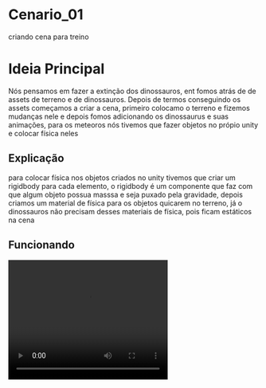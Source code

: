 # Cenario_01
criando cena para treino

<h1>Ideia Principal</h1>
<p>Nós pensamos em fazer a extinção dos dinossauros, ent fomos atrás de de assets de terreno e de dinossauros. Depois de termos conseguindo os assets começamos a criar a cena, primeiro colocamo o terreno e fizemos mudanças nele e depois fomos adicionando os dinossaurus e suas animações, para os meteoros nós tivemos que fazer objetos no própio unity e colocar física neles</p>

<h2>Explicação</h2>
<p>para colocar física nos objetos criados no unity tivemos que criar um rigidbody para cada elemento, o rigidbody é um componente que faz com que algum objeto possua masssa e seja puxado pela gravidade, depois criamos um material de física para os objetos quicarem no terreno, já o dinossauros não precisam desses materiais de física, pois ficam estáticos na cena</p>

<h2>Funcionando</h2>
<video width="320" height="240" controls>
  <source src="cena1.mkv" type="video/mkv">
</video>
